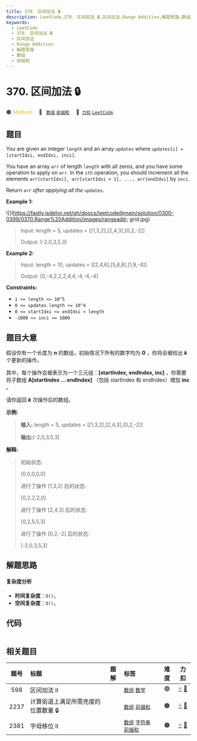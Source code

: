 ```yaml
---
title: 370. 区间加法 🔒
description: LeetCode,370. 区间加法 🔒,区间加法,Range Addition,解题思路,数组,前缀和
keywords:
  - LeetCode
  - 370. 区间加法 🔒
  - 区间加法
  - Range Addition
  - 解题思路
  - 数组
  - 前缀和
---
```


# 370. 区间加法 🔒

🟠 <font color=#ffb800>Medium</font>&emsp; 🔖&ensp; [`数组`](/tag/array.md) [`前缀和`](/tag/prefix-sum.md)&emsp; 🔗&ensp;[`力扣`](https://leetcode.cn/problems/range-addition) [`LeetCode`](https://leetcode.com/problems/range-addition)

## 题目

You are given an integer `length` and an array `updates` where `updates[i] =
[startIdxi, endIdxi, inci]`.

You have an array `arr` of length `length` with all zeros, and you have some
operation to apply on `arr`. In the `ith` operation, you should increment all
the elements `arr[startIdxi], arr[startIdxi + 1], ..., arr[endIdxi]` by
`inci`.

Return `arr` _after applying all the_ `updates`.



**Example 1:**

![](https://fastly.jsdelivr.net/gh/doocs/leetcode@main/solution/0300-0399/0370.Range%20Addition/images/rangeadd-
grid.jpg)

> Input: length = 5, updates = [[1,3,2],[2,4,3],[0,2,-2]]
> 
> Output: [-2,0,3,5,3]

**Example 2:**

> Input: length = 10, updates = [[2,4,6],[5,6,8],[1,9,-4]]
> 
> Output: [0,-4,2,2,2,4,4,-4,-4,-4]

**Constraints:**

  * `1 <= length <= 10^5`
  * `0 <= updates.length <= 10^4`
  * `0 <= startIdxi <= endIdxi < length`
  * `-1000 <= inci <= 1000`


## 题目大意

假设你有一个长度为 _**n**_  的数组，初始情况下所有的数字均为 **0** ，你将会被给出 _**k**_ ​​​​​​ _​_ 个更新的操作。

其中，每个操作会被表示为一个三元组：**[startIndex, endIndex, inc]** ，你需要将子数组 **A[startIndex ...
endIndex]** （包括 startIndex 和 endIndex）增加 **inc** 。

请你返回 **_k_**  次操作后的数组。

**示例:**

> 
> 
> 
> 
> 
> **输入:** length = 5, updates = [[1,3,2],[2,4,3],[0,2,-2]]
> 
> **输出:**[-2,0,3,5,3]
> 
> 

**解释:**

> 
> 
> 
> 
> 
> 初始状态:
> 
> [0,0,0,0,0]
> 
> 
> 
> 进行了操作 [1,3,2] 后的状态:
> 
> [0,2,2,2,0]
> 
> 
> 
> 进行了操作 [2,4,3] 后的状态:
> 
> [0,2,5,5,3]
> 
> 
> 
> 进行了操作 [0,2,-2] 后的状态:
> 
> [-2,0,3,5,3]
> 
> 


## 解题思路

#### 复杂度分析

- **时间复杂度**：`O()`，
- **空间复杂度**：`O()`，

## 代码

```javascript

```

## 相关题目

<!-- prettier-ignore -->
| 题号 | 标题 | 题解 | 标签 | 难度 | 力扣 |
| :------: | :------ | :------: | :------ | :------: | :------: |
| 598 | 区间加法 II |  |  [`数组`](/tag/array.md) [`数学`](/tag/math.md) | 🟢 | [🀄️](https://leetcode.cn/problems/range-addition-ii) [🔗](https://leetcode.com/problems/range-addition-ii) |
| 2237 | 计算街道上满足所需亮度的位置数量 🔒 |  |  [`数组`](/tag/array.md) [`前缀和`](/tag/prefix-sum.md) | 🟠 | [🀄️](https://leetcode.cn/problems/count-positions-on-street-with-required-brightness) [🔗](https://leetcode.com/problems/count-positions-on-street-with-required-brightness) |
| 2381 | 字母移位 II |  |  [`数组`](/tag/array.md) [`字符串`](/tag/string.md) [`前缀和`](/tag/prefix-sum.md) | 🟠 | [🀄️](https://leetcode.cn/problems/shifting-letters-ii) [🔗](https://leetcode.com/problems/shifting-letters-ii) |